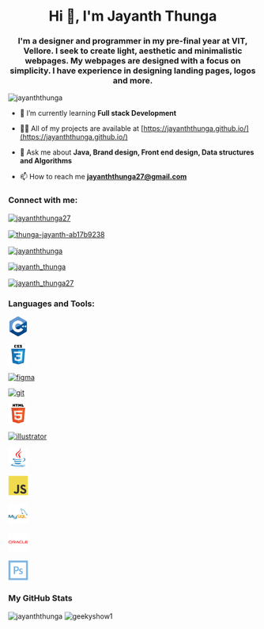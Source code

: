 <!-- ![Header](newimg.png) -->

<h1 align="center">Hi 👋, I'm Jayanth Thunga</h1>
<h3 align="center">I'm a designer and programmer in my pre-final year at VIT, Vellore. I seek to create light, aesthetic and minimalistic webpages. My webpages are designed with a focus on simplicity. I have experience in designing landing pages, logos and more.</h3>


<p align="left"> <img src="https://komarev.com/ghpvc/?username=jayanththunga&label=Profile%20views&color=0e75b6&style=plastic" alt="jayanththunga" /> </p>

- 🌱 I’m currently learning **Full stack Development**

- 👨‍💻 All of my projects are available at [https://jayanththunga.github.io/](https://jayanththunga.github.io/)

- 💬 Ask me about **Java, Brand design, Front end design, Data structures and Algorithms**

- 📫 How to reach me **jayanththunga27@gmail.com**

<h3 align="left">Connect with me:</h3>
<p align="left">
<a href="https://twitter.com/jayanththunga27" target="blank"><img align="center" src="https://raw.githubusercontent.com/rahuldkjain/github-profile-readme-generator/master/src/images/icons/Social/twitter.svg" alt="jayanththunga27" height="30" width="40" /></a>

<a href="https://www.linkedin.com/in/jayanththunga/" target="blank"><img align="center" src="https://raw.githubusercontent.com/rahuldkjain/github-profile-readme-generator/master/src/images/icons/Social/linked-in-alt.svg" alt="thunga-jayanth-ab17b9238" height="30" width="40" /></a>

<a href="https://www.codechef.com/users/jayanththunga" target="blank"><img align="center" src="https://cdn.jsdelivr.net/npm/simple-icons@3.1.0/icons/codechef.svg" alt="jayanththunga" height="30" width="40" /></a>

<a href="https://codeforces.com/profile/jayanth_thunga" target="blank"><img align="center" src="https://raw.githubusercontent.com/rahuldkjain/github-profile-readme-generator/master/src/images/icons/Social/codeforces.svg" alt="jayanth_thunga" height="30" width="40" /></a>

<a href="https://leetcode.com/Jayanth_thunga_2795/" target="blank"><img align="center" src="https://raw.githubusercontent.com/rahuldkjain/github-profile-readme-generator/master/src/images/icons/Social/leet-code.svg" alt="jayanth_thunga27" height="30" width="40" /></a>

</p>

<h3 align="left">Languages and Tools:</h3>
<p align="left"> 

<a href="https://www.w3schools.com/cpp/" target="_blank" rel="noreferrer"> <img src="https://raw.githubusercontent.com/devicons/devicon/master/icons/cplusplus/cplusplus-original.svg" alt="cplusplus" width="40" height="40"/> </a> 

<a href="https://www.w3schools.com/css/" target="_blank" rel="noreferrer"> <img src="https://raw.githubusercontent.com/devicons/devicon/master/icons/css3/css3-original-wordmark.svg" alt="css3" width="40" height="40"/> </a> 

<a href="https://www.figma.com/" target="_blank" rel="noreferrer"> <img src="https://www.vectorlogo.zone/logos/figma/figma-icon.svg" alt="figma" width="40" height="40"/> </a>

<a href="https://git-scm.com/" target="_blank" rel="noreferrer"> <img src="https://www.vectorlogo.zone/logos/git-scm/git-scm-icon.svg" alt="git" width="40" height="40"/> </a> 

<a href="https://www.w3.org/html/" target="_blank" rel="noreferrer"> <img src="https://raw.githubusercontent.com/devicons/devicon/master/icons/html5/html5-original-wordmark.svg" alt="html5" width="40" height="40"/> </a> 

<a href="https://www.adobe.com/in/products/illustrator.html" target="_blank" rel="noreferrer"> <img src="https://www.vectorlogo.zone/logos/adobe_illustrator/adobe_illustrator-icon.svg" alt="illustrator" width="40" height="40"/> </a> 

<a href="https://www.java.com" target="_blank" rel="noreferrer"> <img src="https://raw.githubusercontent.com/devicons/devicon/master/icons/java/java-original.svg" alt="java" width="40" height="40"/> </a> 

<a href="https://developer.mozilla.org/en-US/docs/Web/JavaScript" target="_blank" rel="noreferrer"> <img src="https://raw.githubusercontent.com/devicons/devicon/master/icons/javascript/javascript-original.svg" alt="javascript" width="40" height="40"/> </a> 

<a href="https://www.mysql.com/" target="_blank" rel="noreferrer"> <img src="https://raw.githubusercontent.com/devicons/devicon/master/icons/mysql/mysql-original-wordmark.svg" alt="mysql" width="40" height="40"/> </a> 

<a href="https://www.oracle.com/" target="_blank" rel="noreferrer"> <img src="https://raw.githubusercontent.com/devicons/devicon/master/icons/oracle/oracle-original.svg" alt="oracle" width="40" height="40"/> </a> 

<a href="https://www.photoshop.com/en" target="_blank" rel="noreferrer"> <img src="https://raw.githubusercontent.com/devicons/devicon/master/icons/photoshop/photoshop-line.svg" alt="photoshop" width="40" height="40"/> </a> 

</p>


<h3>My GitHub Stats</h3>
<p>
    <img align="center" src="https://github-readme-stats.vercel.app/api?username=geekyshow1&show_icons=true&include_all_commits=true&count_private=true&hide=issues,contribs&border_radius=0&locale=en&theme=dark" alt="jayanththunga" height="139" />
    <img align="center" src="https://github-readme-stats.vercel.app/api/top-langs/?username=jayanththunga&layout=compact&border_radius=0&theme=dark" alt="geekyshow1" height="139" />
</p>

